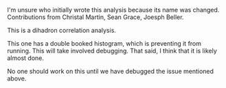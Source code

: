 
I'm unsure who initially wrote this analysis because its name was changed.  Contributions from Christal Martin, Sean Grace, Joesph Beller.

This is a dihadron correlation analysis.

This one has a double booked histogram, which is preventing it from running.  This will take involved debugging.  That said, I think that it is likely almost done.

No one should work on this until we have debugged the issue mentioned above.

